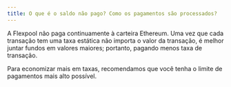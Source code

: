 ```yaml
---
title: O que é o saldo não pago? Como os pagamentos são processados?
---
```


A Flexpool não paga continuamente à carteira Ethereum. Uma vez que cada transação tem uma taxa estática não importa o valor da transação, é melhor juntar fundos em valores maiores; portanto, pagando menos taxa de transação.

Para economizar mais em taxas, recomendamos que você tenha o limite de pagamentos mais alto possível. 